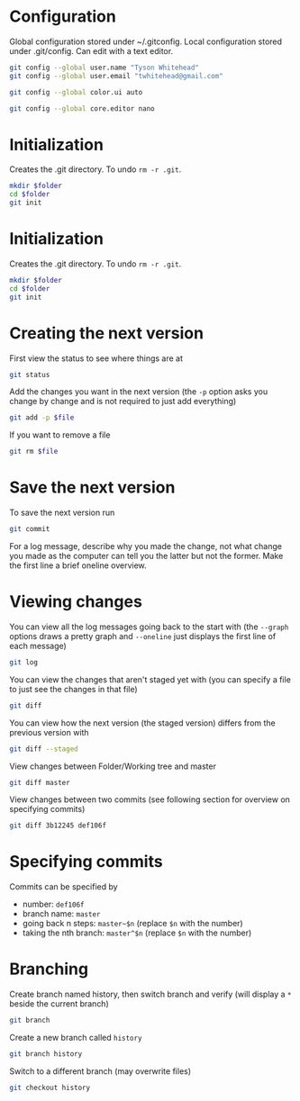 # Configuration

Global configuration stored under ~/.gitconfig. Local configuration stored under .git/config. Can edit with a text editor.

```bash
git config --global user.name "Tyson Whitehead" 
git config --global user.email "twhitehead@gmail.com" 
```
```bash
git config --global color.ui auto 
```
```bash
git config --global core.editor nano
```

# Initialization

Creates the .git directory. To undo `rm -r .git`.

```bash
mkdir $folder
cd $folder
git init
```

# Initialization 

Creates the .git directory. To undo `rm -r .git`. 

```bash 
mkdir $folder
cd $folder
git init
```

# Creating the next version

First view the status to see where things are at

```bash
git status
```

Add the changes you want in the next version (the `-p` option asks 
you change by change and is not required to just add everything)

```bash
git add -p $file
```

If you want to remove a file

```bash
git rm $file
```

# Save the next version

To save the next version run

```bash
git commit
```

For a log message, describe why you made the change, not what 
change you made as the computer can tell you the latter but not 
the former. Make the first line a brief oneline overview.

# Viewing changes

You can view all the log messages going back to the start with 
(the `--graph` options draws a pretty graph and `--oneline` just 
displays the first line of each message)

```bash
git log
```

You can view the changes that aren't staged yet with (you can 
specify a file to just see the changes in that file)

```bash
git diff
```

You can view how the next version (the staged version) differs 
from the previous version with

```bash
git diff --staged
```

View changes between Folder/Working tree and master

```bash
git diff master
```

View changes between two commits (see following section for overview on specifying commits)

```bash
git diff 3b12245 def106f
```

# Specifying commits

Commits can be specified by

* number: `def106f`
* branch name: `master`
* going back n steps: `master~$n` (replace `$n` with the number)
* taking the nth branch: `master^$n`  (replace `$n` with the number)

# Branching

Create branch named history, then switch branch and verify (will display a `*` beside the current branch)

```bash
git branch 
```

Create a new branch called `history`

```bash
git branch history
```

Switch to a different branch (may overwrite files)

```bash
git checkout history
```
